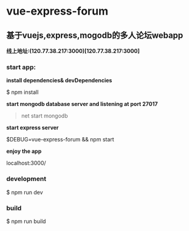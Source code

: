 # vue-express-forum
## 基于vuejs,express,mogodb的多人论坛webapp

**线上地址:(120.77.38.217:3000)[120.77.38.217:3000]**
### start app:

**install dependencies& devDependencies**

$ npm install

**start mongodb database server and listening at port 27017**

> net start mongodb

**start express server**

$DEBUG=vue-express-forum && npm start

**enjoy the app**

localhost:3000/

### development

$ npm run dev

### build

$ npm run build
